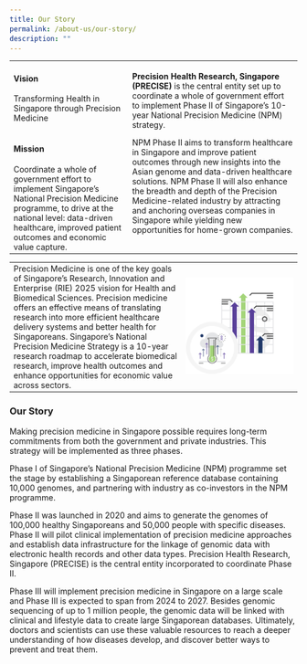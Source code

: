 ```yaml
---
title: Our Story
permalink: /about-us/our-story/
description: ""
---
```

<table>
	<tbody>
		<tr>
			<td>
				<h4>Vision</h4>
				Transforming Health in Singapore through Precision Medicine
				<br><br>
		<h4>Mission</h4>
		Coordinate a whole of government effort to implement Singapore’s National Precision Medicine programme, to drive at the national level: data-driven healthcare, improved patient outcomes and economic value capture.
		</td>
		<td>
	<b>Precision Health Research, Singapore (PRECISE)</b> is the central entity set up to coordinate a whole of government effort to implement Phase II of Singapore’s 10-year National Precision Medicine (NPM) strategy.

NPM Phase II aims to transform healthcare in Singapore and improve patient outcomes through new insights into the Asian genome and data-driven healthcare solutions. NPM Phase II will also enhance the breadth and depth of the Precision Medicine-related industry by attracting and anchoring overseas companies in Singapore while yielding new opportunities for home-grown companies.
</td>
</tr>
</tbody>
</table>

<table>
	<tbody>
		<tr>
			<td style="width:60%">
				Precision Medicine is one of the key goals of Singapore’s Research, Innovation and Enterprise (RIE) 2025 vision for Health and Biomedical Sciences. Precision medicine offers an effective means of translating research into more efficient healthcare delivery systems and better health for Singaporeans. Singapore’s National Precision Medicine Strategy is a 10-year research roadmap to accelerate biomedical research, improve health outcomes and enhance opportunities for economic value across sectors.
			</td>
			<td style="width:40%">
				<img src="/images/About%20Us/Our%20Story/our%20story.png" style="width:400px">
			</td>
	</tr></tbody>
	</table>

### Our Story
			
Making precision medicine in Singapore possible requires long-term commitments from both the government and private industries. This strategy will be implemented as three phases.

Phase I of Singapore’s National Precision Medicine (NPM) programme set the stage by establishing a Singaporean reference database containing 10,000 genomes, and partnering with industry as co-investors in the NPM programme.

Phase II was launched in 2020 and aims to generate the genomes of 100,000 healthy Singaporeans and 50,000 people with specific diseases. Phase II will pilot clinical implementation of precision medicine approaches and establish data infrastructure for the linkage of genomic data with electronic health records and other data types. Precision Health Research, Singapore (PRECISE) is the central entity incorporated to coordinate Phase II.

Phase III will implement precision medicine in Singapore on a large scale and Phase III is expected to span from 2024 to 2027. Besides genomic sequencing of up to 1 million people, the genomic data will be linked with clinical and lifestyle data to create large Singaporean databases. Ultimately, doctors and scientists can use these valuable resources to reach a deeper understanding of how diseases develop, and discover better ways to prevent and treat them.